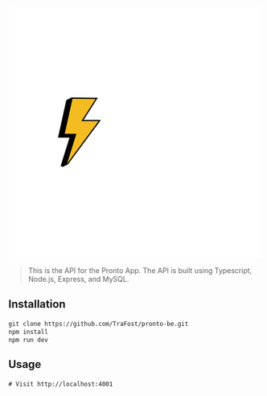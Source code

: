 <div align="center">
  <img src="/public/pronto-main-transparent.png?raw=true" alt="Pronto Logo" />
</div>

> This is the API for the Pronto App. The API is built using Typescript, Node.js, Express, and MySQL.

## Installation

```vim
git clone https://github.com/TraFost/pronto-be.git
npm install
npm run dev
```

## Usage

```vim
# Visit http://localhost:4001
```
